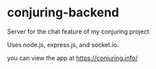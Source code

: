 # conjuring-backend

Server for the chat feature of my conjuring project

Uses node.js, express.js, and socket.io.

you can view the app at https://conjuring.info/
